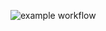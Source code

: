 ![example workflow](https://github.com/Lepajewski/bank-zbozowy-mvn/actions/workflows/ci.yml/badge.svg)

